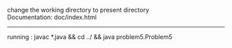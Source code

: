 change the working directory to present directory<br>
Documentation: doc/index.html<hr>
running : javac *.java && cd ../ && java problem5.Problem5
